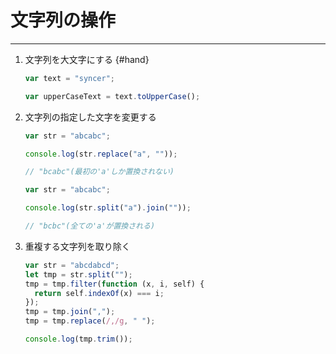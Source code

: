 # 文字列の操作

---

1. 文字列を大文字にする {#hand}

   ```js
   var text = "syncer";

   var upperCaseText = text.toUpperCase();
   ```

2. 文字列の指定した文字を変更する

   ```js
   var str = "abcabc";

   console.log(str.replace("a", ""));

   // "bcabc"(最初の'a'しか置換されない) 
   ```

   ```js
   var str = "abcabc";

   console.log(str.split("a").join(""));

   // "bcbc"(全ての'a'が置換される)
   ```

   <!-- [参考サイト](https://zukucode.com/2017/04/javascript-string-remove.html) -->

3. 重複する文字列を取り除く

   ```js
   var str = "abcdabcd";
   let tmp = str.split("");
   tmp = tmp.filter(function (x, i, self) {
     return self.indexOf(x) === i;
   });
   tmp = tmp.join(",");
   tmp = tmp.replace(/,/g, " ");

   console.log(tmp.trim());
   ```
